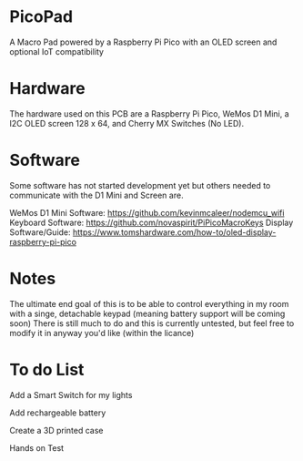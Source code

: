 # PicoPad
A Macro Pad powered by a Raspberry Pi Pico with an OLED screen and optional IoT compatibility

# Hardware
The hardware used on this PCB are a Raspberry Pi Pico, WeMos D1 Mini, a I2C OLED screen 128 x 64, and Cherry MX Switches (No LED).

# Software
Some software has not started development yet but others needed to communicate with the D1 Mini and Screen are.

WeMos D1 Mini Software: https://github.com/kevinmcaleer/nodemcu_wifi
Keyboard Software: https://github.com/novaspirit/PiPicoMacroKeys
Display Software/Guide: https://www.tomshardware.com/how-to/oled-display-raspberry-pi-pico

# Notes
The ultimate end goal of this is to be able to control everything in my room with a singe, detachable keypad (meaning battery support will be coming soon)
There is still much to do and this is currently untested, but feel free to modify it in anyway you'd like (within the licance)

# To do List
Add a Smart Switch for my lights

Add rechargeable battery

Create a 3D printed case

Hands on Test
